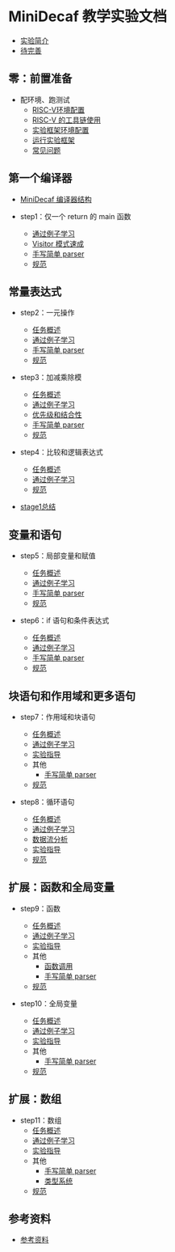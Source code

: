 # MiniDecaf 教学实验文档
* [实验简介](README.md)
* [待完善](docs/step0/todo.md)

## 零：前置准备
* 配环境、跑测试
  * [RISC-V环境配置](docs/step0/riscv_env.md)
  * [RISC-V 的工具链使用](docs/step0/riscv.md)
  * [实验框架环境配置](docs/step0/env.md)
  * [运行实验框架](docs/step0/testing.md)
  * [常见问题](docs/step0/faq.md)

## 第一个编译器

* [MiniDecaf 编译器结构](docs/step1/arch.md)

* step1：仅一个 return 的 main 函数
  * [通过例子学习](docs/step1/example.md)
  * [Visitor 模式速成](docs/step1/visitor.md)
  * [手写简单 parser](docs/step1/manual-parser.md)
  * [规范](docs/step1/spec.md)

## 常量表达式
* step2：一元操作
  * [任务概述](docs/step2/intro.md)
  * [通过例子学习](docs/step2/example.md)
  * [手写简单 parser](docs/step2/manual-parser.md)
  * [规范](docs/step2/spec.md)

* step3：加减乘除模
  * [任务概述](docs/step3/intro.md)
  * [通过例子学习](docs/step3/example.md)
  * [优先级和结合性](docs/step3/precedence.md)
  * [手写简单 parser](docs/step3/manual-parser.md)
  * [规范](docs/step3/spec.md)

* step4：比较和逻辑表达式
  * [任务概述](docs/step4/intro.md)
  * [通过例子学习](docs/step4/example.md)
  * [规范](docs/step4/spec.md)
* [stage1总结](docs/step4/stage1.md)

## 变量和语句
* step5：局部变量和赋值
  * [任务概述](docs/step5/intro.md)
  * [通过例子学习](docs/step5/example.md)
  * [手写简单 parser](docs/step5/manual-parser.md)
  * [规范](docs/step5/spec.md)

* step6：if 语句和条件表达式
  * [任务概述](docs/step6/intro.md)
  * [通过例子学习](docs/step6/example.md)
  * [手写简单 parser](docs/step6/manual-parser.md)
  * [规范](docs/step6/spec.md)

## 块语句和作用域和更多语句
* step7：作用域和块语句
  * [任务概述](docs/step7/intro.md)
  * [通过例子学习](docs/step7/example.md)
  * [实验指导](docs/step7/guide.md)
  * 其他
    * [手写简单 parser](docs/step7/manual-parser.md)
  * [规范](docs/step7/spec.md)

* step8：循环语句
  * [任务概述](docs/step8/intro.md)
  * [通过例子学习](docs/step8/example.md)
  * [数据流分析](docs/step8/dataflow.md)
  * [实验指导](docs/step8/guide.md)
  * [规范](docs/step8/spec.md)

## 扩展：函数和全局变量
* step9：函数
  * [任务概述](docs/step9/intro.md)
  * [通过例子学习](docs/step9/example.md)
  * [实验指导](docs/step9/guide.md)
  * 其他
    * [函数调用](docs/step9/calling.md)
    * [手写简单 parser](docs/step9/manual-parser.md)
  * [规范](docs/step9/spec.md)

* step10：全局变量
  * [任务概述](docs/step10/intro.md)
  * [通过例子学习](docs/step10/example.md)
  * [实验指导](docs/step10/guide.md)
  * 其他
    * [手写简单 parser](docs/step10/manual-parser.md)
  * [规范](docs/step10/spec.md)

## 扩展：数组
* step11：数组
  * [任务概述](docs/step11/intro.md)
  * [通过例子学习](docs/step11/example.md)
  * [实验指导](docs/step11/guide.md)
  * 其他
    * [手写简单 parser](docs/step11/manual-parser.md)
    * [类型系统](docs/step11/typesystem.md)
  * [规范](docs/step11/spec.md)

## 参考资料
* [参考资料](REFERENCE.md)
